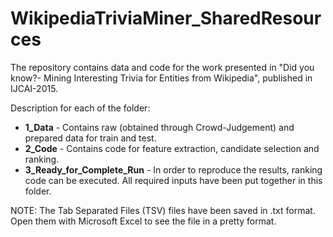 # WikipediaTriviaMiner_SharedResources
The repository contains data and code for the work presented in "Did you know?- Mining Interesting Trivia for Entities from Wikipedia", published in IJCAI-2015.

Description for each of the folder:
<ul>
<li><b>1_Data</b> - Contains raw (obtained through Crowd-Judgement) and prepared data for train and test.</li>
<li><b>2_Code</b> - Contains code for feature extraction, candidate selection and ranking.</li>
<li><b>3_Ready_for_Complete_Run</b> - In order to reproduce the results, ranking code can be executed. All required inputs have been put together in this folder.</li>
</ul>
NOTE: The Tab Separated Files (TSV) files have been saved in .txt format. Open them with Microsoft Excel to see the file in a pretty format.